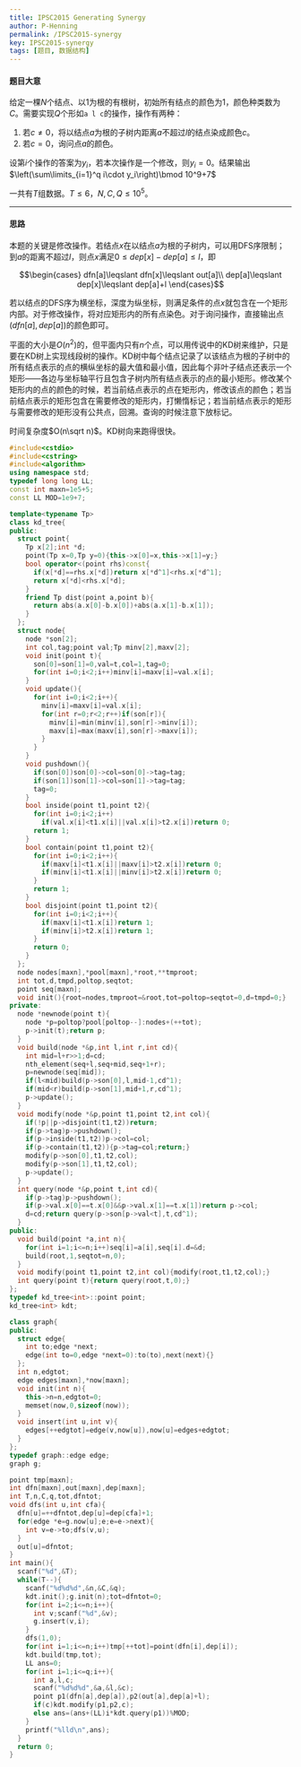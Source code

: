 ```yaml
---
title: IPSC2015 Generating Synergy
author: P-Henning
permalink: /IPSC2015-synergy
key: IPSC2015-synergy
tags: [题目, 数据结构]
---
```


#### 题目大意

给定一棵$N$个结点、以$1$为根的有根树，初始所有结点的颜色为$1$，颜色种类数为$C$。需要实现$Q$个形如`a l c`的操作，操作有两种：

1. 若$c\neq 0$，将以结点$a$为根的子树内距离$a$不超过$l$的结点染成颜色$c$。
2. 若$c=0$，询问点$a$的颜色。

设第$i$个操作的答案为$y_i$，若本次操作是一个修改，则$y_i=0$。结果输出$\left(\sum\limits_{i=1}^q i\cdot y_i\right)\bmod 10^9+7$

一共有$T$组数据。$T\leqslant 6$，$N,C,Q\leqslant 10^5$。

<!--more-->

---

#### 思路

本题的关键是修改操作。若结点$x$在以结点$a$为根的子树内，可以用DFS序限制；到$a$的距离不超过$l$，则点$x$满足$0\leqslant dep[x]-dep[a]\leqslant l$，即

$$\begin{cases}
dfn[a]\leqslant dfn[x]\leqslant out[a]\\
dep[a]\leqslant dep[x]\leqslant dep[a]+l
\end{cases}$$

若以结点的DFS序为横坐标，深度为纵坐标，则满足条件的点$x$就包含在一个矩形内部。对于修改操作，将对应矩形内的所有点染色。对于询问操作，直接输出点$(dfn[a],dep[a])$的颜色即可。

平面的大小是$O(n^2)$的，但平面内只有$n$个点，可以用传说中的KD树来维护，只是要在KD树上实现线段树的操作。KD树中每个结点记录了以该结点为根的子树中的所有结点表示的点的横纵坐标的最大值和最小值，因此每个非叶子结点还表示一个矩形——各边与坐标轴平行且包含子树内所有结点表示的点的最小矩形。修改某个矩形内的点的颜色的时候，若当前结点表示的点在矩形内，修改该点的颜色；若当前结点表示的矩形包含在需要修改的矩形内，打懒惰标记；若当前结点表示的矩形与需要修改的矩形没有公共点，回溯。查询的时候注意下放标记。

时间复杂度$O(n\sqrt n)$。KD树向来跑得很快。

```cpp
#include<cstdio>
#include<cstring>
#include<algorithm>
using namespace std;
typedef long long LL;
const int maxn=1e5+5;
const LL MOD=1e9+7;

template<typename Tp>
class kd_tree{
public:
  struct point{
    Tp x[2];int *d;
    point(Tp x=0,Tp y=0){this->x[0]=x,this->x[1]=y;}
    bool operator<(point rhs)const{
      if(x[*d]==rhs.x[*d])return x[*d^1]<rhs.x[*d^1];
      return x[*d]<rhs.x[*d];
    }
    friend Tp dist(point a,point b){
      return abs(a.x[0]-b.x[0])+abs(a.x[1]-b.x[1]);
    }
  };
  struct node{
    node *son[2];
    int col,tag;point val;Tp minv[2],maxv[2];
    void init(point t){
      son[0]=son[1]=0,val=t,col=1,tag=0;
      for(int i=0;i<2;i++)minv[i]=maxv[i]=val.x[i];
    }
    void update(){
      for(int i=0;i<2;i++){
        minv[i]=maxv[i]=val.x[i];
        for(int r=0;r<2;r++)if(son[r]){
          minv[i]=min(minv[i],son[r]->minv[i]);
          maxv[i]=max(maxv[i],son[r]->maxv[i]);
        }
      }
    }
    void pushdown(){
      if(son[0])son[0]->col=son[0]->tag=tag;
      if(son[1])son[1]->col=son[1]->tag=tag;
      tag=0;
    }
    bool inside(point t1,point t2){
      for(int i=0;i<2;i++)
        if(val.x[i]<t1.x[i]||val.x[i]>t2.x[i])return 0;
      return 1;
    }
    bool contain(point t1,point t2){
      for(int i=0;i<2;i++){
        if(maxv[i]<t1.x[i]||maxv[i]>t2.x[i])return 0;
        if(minv[i]<t1.x[i]||minv[i]>t2.x[i])return 0;
      }
      return 1;
    }
    bool disjoint(point t1,point t2){
      for(int i=0;i<2;i++){
        if(maxv[i]<t1.x[i])return 1;
        if(minv[i]>t2.x[i])return 1;
      }
      return 0;
    }
  };
  node nodes[maxn],*pool[maxn],*root,**tmproot;
  int tot,d,tmpd,poltop,seqtot;
  point seq[maxn];
  void init(){root=nodes,tmproot=&root,tot=poltop=seqtot=0,d=tmpd=0;}
private:
  node *newnode(point t){
    node *p=poltop?pool[poltop--]:nodes+(++tot);
    p->init(t);return p;
  }
  void build(node *&p,int l,int r,int cd){
    int mid=l+r>>1;d=cd;
    nth_element(seq+l,seq+mid,seq+1+r);
    p=newnode(seq[mid]);
    if(l<mid)build(p->son[0],l,mid-1,cd^1);
    if(mid<r)build(p->son[1],mid+1,r,cd^1);
    p->update();
  }
  void modify(node *&p,point t1,point t2,int col){
    if(!p||p->disjoint(t1,t2))return;
    if(p->tag)p->pushdown();
    if(p->inside(t1,t2))p->col=col;
    if(p->contain(t1,t2)){p->tag=col;return;}
    modify(p->son[0],t1,t2,col);
    modify(p->son[1],t1,t2,col);
    p->update();
  }
  int query(node *&p,point t,int cd){
    if(p->tag)p->pushdown();
    if(p->val.x[0]==t.x[0]&&p->val.x[1]==t.x[1])return p->col;
    d=cd;return query(p->son[p->val<t],t,cd^1);
  }
public:
  void build(point *a,int n){
    for(int i=1;i<=n;i++)seq[i]=a[i],seq[i].d=&d;
    build(root,1,seqtot=n,0);
  }
  void modify(point t1,point t2,int col){modify(root,t1,t2,col);}
  int query(point t){return query(root,t,0);}
};
typedef kd_tree<int>::point point;
kd_tree<int> kdt;

class graph{
public:
  struct edge{
    int to;edge *next;
    edge(int to=0,edge *next=0):to(to),next(next){}
  };
  int n,edgtot;
  edge edges[maxn],*now[maxn];
  void init(int n){
    this->n=n,edgtot=0;
    memset(now,0,sizeof(now));
  }
  void insert(int u,int v){
    edges[++edgtot]=edge(v,now[u]),now[u]=edges+edgtot;
  }
};
typedef graph::edge edge;
graph g;

point tmp[maxn];
int dfn[maxn],out[maxn],dep[maxn];
int T,n,C,q,tot,dfntot;
void dfs(int u,int cfa){
  dfn[u]=++dfntot,dep[u]=dep[cfa]+1;
  for(edge *e=g.now[u];e;e=e->next){
    int v=e->to;dfs(v,u);
  }
  out[u]=dfntot;
}
int main(){
  scanf("%d",&T);
  while(T--){
    scanf("%d%d%d",&n,&C,&q);
    kdt.init();g.init(n);tot=dfntot=0;
    for(int i=2;i<=n;i++){
      int v;scanf("%d",&v);
      g.insert(v,i);
    }
    dfs(1,0);
    for(int i=1;i<=n;i++)tmp[++tot]=point(dfn[i],dep[i]);
    kdt.build(tmp,tot);
    LL ans=0;
    for(int i=1;i<=q;i++){
      int a,l,c;
      scanf("%d%d%d",&a,&l,&c);
      point p1(dfn[a],dep[a]),p2(out[a],dep[a]+l);
      if(c)kdt.modify(p1,p2,c);
      else ans=(ans+(LL)i*kdt.query(p1))%MOD;
    }
    printf("%lld\n",ans);
  }
  return 0;
}
```
